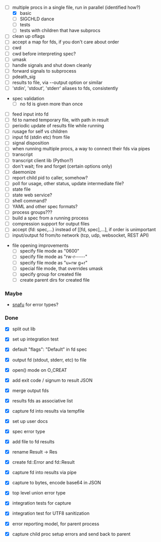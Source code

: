 - [ ] multiple procs in a single file, run in parallel (identified how?)
  - [x] basic
  - [ ] SIGCHLD dance
  - [ ] tests
  - [ ] tests with children that have subprocs
- [ ] clean up oflags
- [ ] accept a map for fds, if you don't care about order
- [ ] cwd
- [ ] cwd before interpreting spec?
- [ ] umask
- [ ] handle signals and shut down cleanly
- [ ] forward signals to subprocess
- [ ] pdeath_sig
- [ ] results to file, via --output option or similar
- [ ] 'stdin', 'stdout', 'stderr' aliases to fds, consistently
- spec validation
  - [ ] no fd is given more than once
- [ ] feed input into fd
- [ ] fd to named temporary file, with path in result
- [ ] periodic update of results file while running
- [ ] rusage for self vs children
- [ ] input fd (stdin etc) from file
- [ ] signal disposition
- [ ] when running multiple procs, a way to connect their fds via pipes
- [ ] transcript
- [ ] transcript client lib (Python?)
- [ ] don't wait; fire and forget (certain options only)
- [ ] daemonize
- [ ] report child pid to caller, somehow?
- [ ] poll for usage, other status, update intermediate file?
- [ ] state file
- [ ] state web service?
- [ ] shell command?
- [ ] YAML and other spec formats?
- [ ] process groups???
- [ ] build a spec from a running process
- [ ] compression support for output files
- [ ] accept {fd: spec,...} instead of [[fd, spec],...], if order is unimportant
- [ ] input/output fd from/to network (tcp, udp, websocket, REST API)
- file opening improvements
  - [ ] specify file mode as "0600"
  - [ ] specify file mode as "rw-r-----"
  - [ ] specify file mode as "u+rw g+r"
  - [ ] special file mode, that overrides umask
  - [ ] specify group for created file
  - [ ] create parent dirs for created file

### Maybe

- [snafu](https://docs.rs/snafu/0.5.0/snafu/guide/index.html) for error types?


### Done

- [x] split out lib
- [x] set up integration test
- [x] default "flags": "Default" in fd spec
- [x] output fd (stdout, stderr, etc) to file
- [x] open() mode on O_CREAT
- [x] add exit code / signum to result JSON
- [x] merge output fds
- [x] results fds as associative list
- [x] capture fd into results via tempfile
- [x] set up user docs
- [x] spec error type
- [x] add file to fd results
- [x] rename Result -> Res
- [x] create fd::Error and fd::Result
- [x] capture fd into results via pipe
- [x] capture to bytes, encode base64 in JSON
- [x] top level union error type
- [x] integration tests for capture
- [x] integration test for UTF8 sanitization
- [x] error reporting model, for parent process
- [x] capture child proc setup errors and send back to parent

